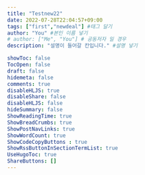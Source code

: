 ```yaml
---
title: "Testnew22"
date: 2022-07-28T22:04:57+09:00
tags: ["first","newdeal"] #태그 달기
author: "You" #본인 이름 넣기  
# author: ["Me", "You"] # 공동저자 일 경우
description: "설명이 들어갈 칸입니다." #설명 넣기

showToc: false
TocOpen: false
draft: false
hidemeta: false
comments: true
disableHLJS: true 
disableShare: false
disableHLJS: false  
hideSummary: false
ShowReadingTime: true
ShowBreadCrumbs: true
ShowPostNavLinks: true
ShowWordCount: true
ShowCodeCopyButtons : true
ShowRssButtonInSectionTermList: true
UseHugoToc: true
ShareButtons: []
---
```


